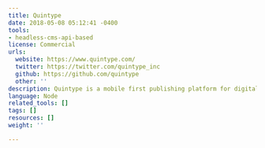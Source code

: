 ```yaml
---
title: Quintype
date: 2018-05-08 05:12:41 -0400
tools:
- headless-cms-api-based
license: Commercial
urls:
  website: https://www.quintype.com/
  twitter: https://twitter.com/quintype_inc
  github: https://github.com/quintype
  other: ''
description: Quintype is a mobile first publishing platform for digital publishers.
language: Node
related_tools: []
tags: []
resources: []
weight: ''

---
```

